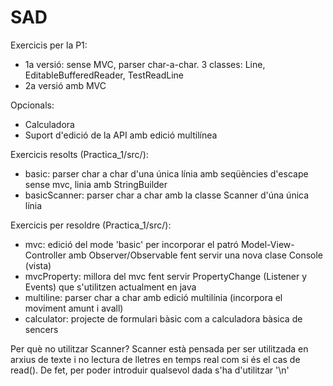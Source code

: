 # SAD

Exercicis per la P1:

- 1a versió: sense MVC, parser char-a-char. 3 classes: Line, EditableBufferedReader, TestReadLine
- 2a versió amb MVC

Opcionals:

- Calculadora
- Suport d'edició de la API amb edició multilínea

Exercicis resolts (Practica_1/src/):

- basic: parser char a char d'una única línia amb seqüències d'escape sense mvc, linia amb StringBuilder
- basicScanner: parser char a char amb la classe Scanner d'úna única línia

Exercicis per resoldre (Practica_1/src/):
- mvc: edició del mode 'basic' per incorporar el patró Model-View-Controller amb Observer/Observable fent servir una nova clase Console (vista)
- mvcProperty: millora del mvc fent servir PropertyChange (Listener y Events) que s'utilitzen actualment en java
- multiline: parser char a char amb edició multilínia (incorpora el moviment amunt i avall)
- calculator: projecte de formulari bàsic com a calculadora bàsica de sencers

Per què no utilitzar Scanner?
Scanner està pensada per ser utilitzada en arxius de texte i no lectura de lletres en temps real com si és el cas de read(). De fet, per poder introduir qualsevol dada s'ha d'utilitzar '\n'

